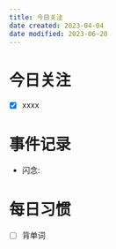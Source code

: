 ```yaml
---
title: 今日关注
date created: 2023-04-04
date modified: 2023-06-20
---
```


# 今日关注

- [x] xxxx

# 事件记录

- 闪念:

# 每日习惯

- [ ] 背单词

#
